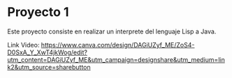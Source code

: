 # Proyecto 1
Este proyecto consiste en realizar un interprete del lenguaje Lisp a Java.

Link Video: https://www.canva.com/design/DAGiUZyf_ME/ZoS4-D0SxA_Y_XwT4jkWog/edit?utm_content=DAGiUZyf_ME&utm_campaign=designshare&utm_medium=link2&utm_source=sharebutton 
